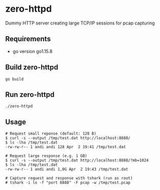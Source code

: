 # zero-httpd
Dummy HTTP server creating large TCP/IP sessions for pcap capturing

## Requirements
* go version go1.15.8

## Build zero-httpd
```
go build
```

## Run zero-httpd
```
./zero-httpd
```

## Usage
```
# Request small reponse (default: 128 B)
$ curl -s --output /tmp/test.dat http://localhost:8888/
$ ls -lha /tmp/test.dat 
-rw-rw-r-- 1 andi andi 128 Apr  2 19:41 /tmp/test.dat

# Request large response (e.g. 1 GB)
$ curl -s --output /tmp/test.dat http://localhost:8888/?mb=1024
$ ls -lha /tmp/test.dat 
-rw-rw-r-- 1 andi andi 1,0G Apr  2 19:43 /tmp/test.dat

# Capture request and response with tshark (run as root)
# tshark -i lo -f "port 8888" -F pcap -w /tmp/test.pcap
```